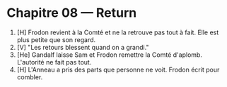 # Chapitre 08 — Return

1. [H] Frodon revient à la Comté et ne la retrouve pas tout à fait. Elle est plus petite que son regard.
2. [V] "Les retours blessent quand on a grandi."
3. [He] Gandalf laisse Sam et Frodon remettre la Comté d'aplomb. L'autorité ne fait pas tout.
4. [H] L'Anneau a pris des parts que personne ne voit. Frodon écrit pour combler.
